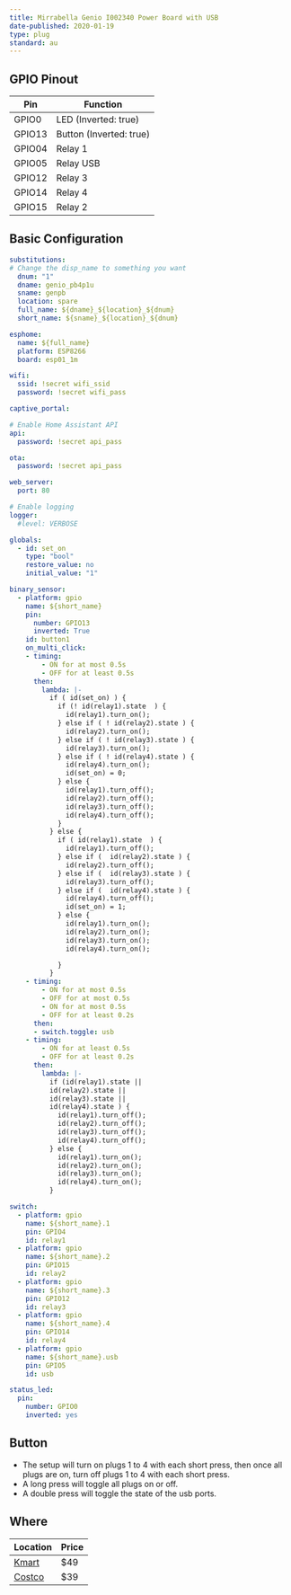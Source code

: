 ```yaml
---
title: Mirrabella Genio I002340 Power Board with USB
date-published: 2020-01-19
type: plug
standard: au
---
```

## GPIO Pinout

| Pin     | Function                           |
|---------|------------------------------------|
| GPIO0   | LED (Inverted: true)               |
| GPIO13  | Button (Inverted: true)            |
| GPIO04  | Relay 1                            |
| GPIO05  | Relay USB                          |
| GPIO12  | Relay 3                            |
| GPIO14  | Relay 4                            |
| GPIO15  | Relay 2                            |

## Basic Configuration

```yaml
substitutions:
# Change the disp_name to something you want
  dnum: "1"
  dname: genio_pb4p1u
  sname: genpb
  location: spare
  full_name: ${dname}_${location}_${dnum}
  short_name: ${sname}_${location}_${dnum}

esphome:
  name: ${full_name}
  platform: ESP8266
  board: esp01_1m

wifi:
  ssid: !secret wifi_ssid
  password: !secret wifi_pass

captive_portal:

# Enable Home Assistant API
api:
  password: !secret api_pass

ota:
  password: !secret api_pass

web_server:
  port: 80

# Enable logging
logger:
  #level: VERBOSE

globals:
  - id: set_on
    type: "bool"
    restore_value: no
    initial_value: "1"

binary_sensor:
  - platform: gpio
    name: ${short_name}
    pin:
      number: GPIO13
      inverted: True
    id: button1
    on_multi_click:
    - timing:
        - ON for at most 0.5s
        - OFF for at least 0.5s
      then:
        lambda: |-
          if ( id(set_on) ) {
            if (! id(relay1).state  ) {
              id(relay1).turn_on();
            } else if ( ! id(relay2).state ) {
              id(relay2).turn_on();
            } else if ( ! id(relay3).state ) {
              id(relay3).turn_on();
            } else if ( ! id(relay4).state ) {
              id(relay4).turn_on();
              id(set_on) = 0;
            } else {
              id(relay1).turn_off();
              id(relay2).turn_off();
              id(relay3).turn_off();
              id(relay4).turn_off();
            }
          } else {
            if ( id(relay1).state  ) {
              id(relay1).turn_off();
            } else if (  id(relay2).state ) {
              id(relay2).turn_off();
            } else if (  id(relay3).state ) {
              id(relay3).turn_off();
            } else if (  id(relay4).state ) {
              id(relay4).turn_off();
              id(set_on) = 1;
            } else {
              id(relay1).turn_on();
              id(relay2).turn_on();
              id(relay3).turn_on();
              id(relay4).turn_on();

            }
          }
    - timing:
        - ON for at most 0.5s
        - OFF for at most 0.5s
        - ON for at most 0.5s
        - OFF for at least 0.2s
      then:
      - switch.toggle: usb
    - timing:
        - ON for at least 0.5s
        - OFF for at least 0.2s
      then:
        lambda: |-
          if (id(relay1).state ||
          id(relay2).state ||
          id(relay3).state ||
          id(relay4).state ) {
            id(relay1).turn_off();
            id(relay2).turn_off();
            id(relay3).turn_off();
            id(relay4).turn_off();
          } else {
            id(relay1).turn_on();
            id(relay2).turn_on();
            id(relay3).turn_on();
            id(relay4).turn_on();
          }

switch:
  - platform: gpio
    name: ${short_name}.1
    pin: GPIO4
    id: relay1
  - platform: gpio
    name: ${short_name}.2
    pin: GPIO15
    id: relay2
  - platform: gpio
    name: ${short_name}.3
    pin: GPIO12
    id: relay3
  - platform: gpio
    name: ${short_name}.4
    pin: GPIO14
    id: relay4
  - platform: gpio
    name: ${short_name}.usb
    pin: GPIO5
    id: usb

status_led:
  pin:
    number: GPIO0
    inverted: yes
```

## Button

* The setup will turn on plugs 1 to 4 with each short press, then once all plugs are on, turn off plugs 1 to 4 with each short press.
* A long press will toggle all plugs on or off.
* A double press will toggle the state of the usb ports.

## Where

| Location                                                                                            | Price |
|-----------------------------------------------------------------------------------------------------|-------|
| [Kmart](https://www.kmart.com.au/product/mirabella-genio-wi-fi-powerboard-with-usb-ports/2736803I)  | $49   |
| [Costco](costco.com.au)                                                                             | $39   |
